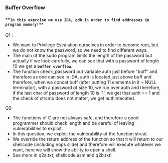 ### **Buffer Overflow**

#### **`In this exercise we use IDA, gdb in order to find addresses in program memory!**`
Q1 :
- We want to Privilege Escalation ourselves in order to become root, but we do not know the password, so we need to find different ways.
- The main of the sudo program limits the length of the password but actually if we look carefully, we can see that with a password of length 10 we get a **`buffer overflow`**.
- The function check_password put variable auth just before "buff" and therefore as one can see in IDA, auth is located just above buff and therefore, when we concat buff (after putting 11 elements in it + NULL terminator), with a password of size 10, we run over auth and therefore, if the last char of password of length 10 is '1', we get that auth == 1 and the check of strcmp does not matter, we get authintecated.

Q2:
- The functions of C are not always safe, and therefore a good programmer should check length and be careful of leaving vulnerabilities to exploit.
- In this question, we exploit the vulnerability of the function strcat.
- We override the return address of the function so that it will return to our shellcode (including nops slide) and therefore will execute whatever we want, here we will show the ability to open a shell.
- See more in q2a.txt, shellcode.asm and q2b.txt!